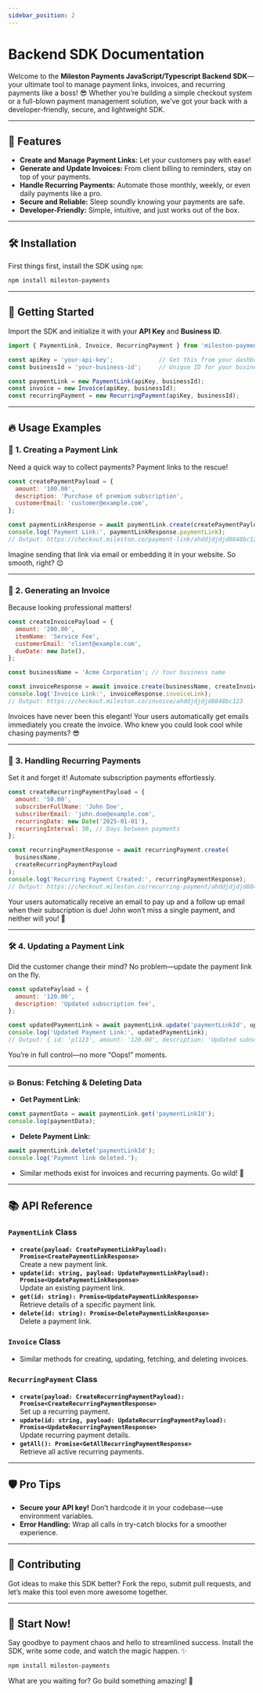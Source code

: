 ```yaml
---
sidebar_position: 2
---
```


# Backend SDK Documentation  

Welcome to the **Mileston Payments JavaScript/Typescript Backend SDK**—your ultimate tool to manage payment links, invoices, and recurring payments like a boss! 😎 Whether you’re building a simple checkout system or a full-blown payment management solution, we’ve got your back with a developer-friendly, secure, and lightweight SDK.  

---

## 🚀 Features  
- **Create and Manage Payment Links:** Let your customers pay with ease!  
- **Generate and Update Invoices:** From client billing to reminders, stay on top of your payments.  
- **Handle Recurring Payments:** Automate those monthly, weekly, or even daily payments like a pro.  
- **Secure and Reliable:** Sleep soundly knowing your payments are safe.  
- **Developer-Friendly:** Simple, intuitive, and just works out of the box.  

---

## 🛠️ Installation  
First things first, install the SDK using `npm`:  

```bash
npm install mileston-payments
```

---

## 🏁 Getting Started  

Import the SDK and initialize it with your **API Key** and **Business ID**.  

```javascript
import { PaymentLink, Invoice, RecurringPayment } from 'mileston-payments';

const apiKey = 'your-api-key';             // Get this from your dashboard
const businessId = 'your-business-id';     // Unique ID for your business

const paymentLink = new PaymentLink(apiKey, businessId);
const invoice = new Invoice(apiKey, businessId);
const recurringPayment = new RecurringPayment(apiKey, businessId);
```

---

## 🔥 Usage Examples  

### 🧾 1. **Creating a Payment Link**  
Need a quick way to collect payments? Payment links to the rescue!  

```javascript
const createPaymentPayload = {
  amount: '100.00',
  description: 'Purchase of premium subscription',
  customerEmail: 'customer@example.com',
};

const paymentLinkResponse = await paymentLink.create(createPaymentPayload);
console.log('Payment Link:', paymentLinkResponse.paymentLink);
// Output: https://checkout.mileston.co/payment-link/ahddjdjdjd8848bc123
```  
Imagine sending that link via email or embedding it in your website. So smooth, right? 😌  

---

### 📜 2. **Generating an Invoice**  
Because looking professional matters!  

```javascript
const createInvoicePayload = {
  amount: '200.00',
  itemName: 'Service Fee',
  customerEmail: 'client@example.com',
  dueDate: new Date(),
};

const businessName = 'Acme Corporation'; // Your business name

const invoiceResponse = await invoice.create(businessName, createInvoicePayload);
console.log('Invoice Link:', invoiceResponse.invoiceLink);
// Output: https://checkout.mileston.co/invoice/ahddjdjdjd8848bc123
```  
Invoices have never been this elegant! Your users automatically get emails immediately you create the invoice. Who knew you could look cool while chasing payments? 😎  

---

### 🔄 3. **Handling Recurring Payments**  
Set it and forget it! Automate subscription payments effortlessly.  

```javascript
const createRecurringPaymentPayload = {
  amount: '50.00',
  subscriberFullName: 'John Doe',
  subscriberEmail: 'john.doe@example.com',
  recurringDate: new Date('2025-01-01'),
  recurringInterval: 30, // Days between payments
};

const recurringPaymentResponse = await recurringPayment.create(
  businessName,
  createRecurringPaymentPayload
);
console.log('Recurring Payment Created:', recurringPaymentResponse);
// Output: https://checkout.mileston.co/recurring-payment/ahddjdjdjd8848bc123
```  
Your users automatically receive an email to pay up and a follow up email when their subscription is due! John won’t miss a single payment, and neither will you! 💸  

---

### 🛠️ 4. **Updating a Payment Link**  
Did the customer change their mind? No problem—update the payment link on the fly.  

```javascript
const updatePayload = {
  amount: '120.00',
  description: 'Updated subscription fee',
};

const updatedPaymentLink = await paymentLink.update('paymentLinkId', updatePayload);
console.log('Updated Payment Link:', updatedPaymentLink);
// Output: { id: 'pl123', amount: '120.00', description: 'Updated subscription fee' }
```  
You’re in full control—no more “Oops!” moments.  

---

### 💥 Bonus: Fetching & Deleting Data  

- **Get Payment Link:**  

```javascript
const paymentData = await paymentLink.get('paymentLinkId');
console.log(paymentData);
```  

- **Delete Payment Link:**  

```javascript
await paymentLink.delete('paymentLinkId');
console.log('Payment link deleted.');
```  

- Similar methods exist for invoices and recurring payments. Go wild! 🎉  

---

## 📚 API Reference  

### **`PaymentLink` Class**  
- **`create(payload: CreatePaymentLinkPayload): Promise<CreatePaymentLinkResponse>`**  
  Create a new payment link.  
- **`update(id: string, payload: UpdatePaymentLinkPayload): Promise<UpdatePaymentLinkResponse>`**  
  Update an existing payment link.  
- **`get(id: string): Promise<UpdatePaymentLinkResponse>`**  
  Retrieve details of a specific payment link.  
- **`delete(id: string): Promise<DeletePaymentLinkResponse>`**  
  Delete a payment link.  

### **`Invoice` Class**  
- Similar methods for creating, updating, fetching, and deleting invoices.  

### **`RecurringPayment` Class**  
- **`create(payload: CreateRecurringPaymentPayload): Promise<CreateRecurringPaymentResponse>`**  
  Set up a recurring payment.  
- **`update(id: string, payload: UpdateRecurringPaymentPayload): Promise<UpdateRecurringPaymentResponse>`**  
  Update recurring payment details.  
- **`getAll(): Promise<GetAllRecurringPaymentResponse>`**  
  Retrieve all active recurring payments.  

---

## 🛡️ Pro Tips  
- **Secure your API key!** Don’t hardcode it in your codebase—use environment variables.  
- **Error Handling:** Wrap all calls in try-catch blocks for a smoother experience.  

---

## 🤝 Contributing  
Got ideas to make this SDK better? Fork the repo, submit pull requests, and let’s make this tool even more awesome together.  

---

## 🎉 Start Now!  
Say goodbye to payment chaos and hello to streamlined success. Install the SDK, write some code, and watch the magic happen. ✨  

```bash
npm install mileston-payments
```  
What are you waiting for? Go build something amazing! 🚀